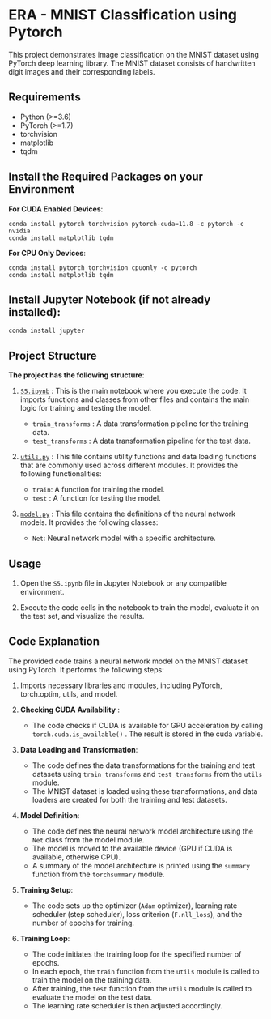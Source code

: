 # ERA - MNIST Classification using Pytorch

This project demonstrates image classification on the MNIST dataset using PyTorch deep learning library. The MNIST dataset consists of handwritten digit images and their corresponding labels.

## Requirements

- Python (>=3.6)
- PyTorch (>=1.7)
- torchvision
- matplotlib
- tqdm


## Install the Required Packages on your Environment

**For CUDA Enabled Devices**:
```shell
conda install pytorch torchvision pytorch-cuda=11.8 -c pytorch -c nvidia
conda install matplotlib tqdm
```
**For CPU Only Devices**:
```shell
conda install pytorch torchvision cpuonly -c pytorch
conda install matplotlib tqdm
```
## Install Jupyter Notebook (if not already installed):
```
conda install jupyter
```
## Project Structure
 **The project has the following structure**:

1. [`S5.ipynb`](https://github.com/Shashank-Gottumukkala/ERA/blob/main/S5.ipynb) : This is the main notebook where you execute the code. It imports functions and classes from other files and contains the main logic for training and testing the model.
   - `train_transforms` : A data transformation pipeline for the training data.
   - `test_transforms` : A data transformation pipeline for the test data.

2. [`utils.py`](https://github.com/Shashank-Gottumukkala/ERA/blob/main/utils.py) : This file contains utility functions and data loading functions that are commonly used across different modules. It provides the following functionalities:

   - `train`: A function for training the model.
   - `test` : A function for testing the model.


3. [`model.py`](https://github.com/Shashank-Gottumukkala/ERA/blob/main/model.py) : This file contains the definitions of the neural network models. It provides the following classes:
   - `Net`: Neural network model with a specific architecture. 


## Usage
1. Open the `S5.ipynb` file in Jupyter Notebook or any compatible environment.

2. Execute the code cells in the notebook to train the model, evaluate it on the test set, and visualize the results.



## Code Explanation

The provided code trains a neural network model on the MNIST dataset using PyTorch. It performs the following steps:

 1. Imports necessary libraries and modules, including PyTorch, torch.optim, utils, and model.

 2. **Checking CUDA Availability** :
    - The code checks if CUDA is available for GPU acceleration by calling `torch.cuda.is_available()` . The result is stored in the cuda variable.
 
 3. **Data Loading and Transformation**:
    - The code defines the data transformations for the training and test datasets using `train_transforms` and `test_transforms` from the `utils` module.
    - The MNIST dataset is loaded using these transformations, and data loaders are created for both the training and test datasets.

 4. **Model Definition**:
    - The code defines the neural network model architecture using the `Net` class from the model module.
    - The model is moved to the available device (GPU if CUDA is available, otherwise CPU).
    - A summary of the model architecture is printed using the `summary` function from the `torchsummary` module.

 5. **Training Setup**:
    - The code sets up the optimizer (`Adam` optimizer), learning rate scheduler (step scheduler), loss criterion (`F.nll_loss`), and the number of epochs for training.
 
 6. **Training Loop**:
    - The code initiates the training loop for the specified number of epochs.
    - In each epoch, the `train` function from the `utils` module is called to train the model on the training data.
    - After training, the `test` function from the `utils` module is called to evaluate the model on the test data.
    - The learning rate scheduler is then adjusted accordingly.

